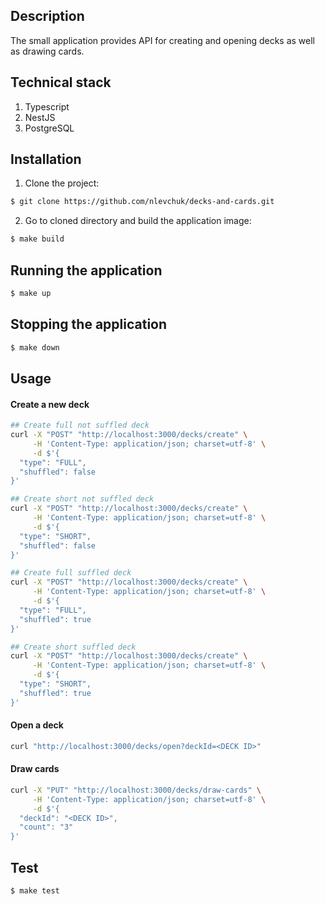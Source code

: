 ## Description

The small application provides API for creating and opening decks as well as drawing cards.

## Technical stack

1. Typescript
2. NestJS
3. PostgreSQL

## Installation

1. Clone the project:

```bash
$ git clone https://github.com/nlevchuk/decks-and-cards.git
```

2. Go to cloned directory and build the application image:

```bash
$ make build
```

## Running the application

```bash
$ make up
```

## Stopping the application

```bash
$ make down
```

## Usage

#### Create a new deck

```bash
## Create full not suffled deck
curl -X "POST" "http://localhost:3000/decks/create" \
     -H 'Content-Type: application/json; charset=utf-8' \
     -d $'{
  "type": "FULL",
  "shuffled": false
}'

```

```bash
## Create short not suffled deck
curl -X "POST" "http://localhost:3000/decks/create" \
     -H 'Content-Type: application/json; charset=utf-8' \
     -d $'{
  "type": "SHORT",
  "shuffled": false
}'
```

```bash
## Create full suffled deck
curl -X "POST" "http://localhost:3000/decks/create" \
     -H 'Content-Type: application/json; charset=utf-8' \
     -d $'{
  "type": "FULL",
  "shuffled": true
}'

```

```bash
## Create short suffled deck
curl -X "POST" "http://localhost:3000/decks/create" \
     -H 'Content-Type: application/json; charset=utf-8' \
     -d $'{
  "type": "SHORT",
  "shuffled": true
}'

```

#### Open a deck

```bash
curl "http://localhost:3000/decks/open?deckId=<DECK ID>"
```

#### Draw cards

```bash
curl -X "PUT" "http://localhost:3000/decks/draw-cards" \
     -H 'Content-Type: application/json; charset=utf-8' \
     -d $'{
  "deckId": "<DECK ID>",
  "count": "3"
}'

```

## Test

```bash
$ make test
```
